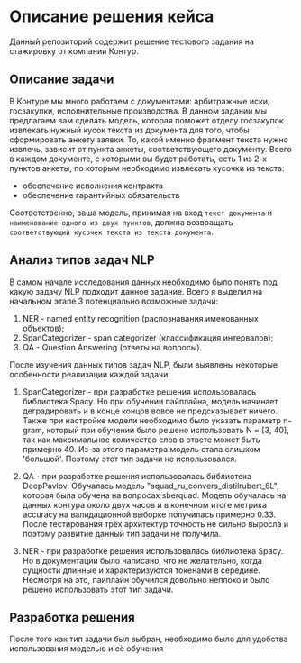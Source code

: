 # Описание решения кейса

Данный репозиторий содержит решение тестового задания на стажировку от компании Контур.

## Описание задачи

В Контуре мы много работаем с документами: арбитражные иски, госзакупки, исполнительные производства. В данном задании мы предлагаем вам сделать модель, которая поможет отделу госзакупок извлекать 
нужный кусок текста из документа для того, чтобы сформировать анкету заявки. То, какой именно фрагмент текста нужно извлечь, зависит от пункта анкеты, соответствующего документу.
Всего в каждом документе, с которыми вы будет работать, есть 1 из 2-х пунктов анкеты, по которым необходимо извлекать кусочки из текста:
- обеспечение исполнения контракта
- обеспечение гарантийных обязательств

Соответственно, ваша модель, принимая на вход `текст документа` и `наименование одного из двух пунктов`, должна возвращать `соответствующий кусочек текста из текста документа`.

## Анализ типов задач NLP

В самом начале исследования данных необходимо было понять под какую задачу NLP подходит данное задание. Всего я выделил на начальном этапе 3 потенциально возможные задачи:
1) NER - named entity recognition (распознавания именованных объектов);
2) SpanCategorizer - span categorizer (классификация интервалов);
3) QA - Question Answering (ответы на вопросы).

После изучения данных типов задач NLP, были выявлены некоторые особенности реализации каждой задачи:

1) SpanCategorizer - при разработке решения использовалась библиотека Spacy. Но при обучении пайплайна, модель начинает деградировать и в конце концов вовсе не предсказывает ничего. Также при настройке модели необходимо было указать параметр n-gram, который при обучении было решено использовать N = [3, 40], так как максимальное количество слов в ответе может быть примерно 40. Из-за этого параметра модель стала слишком 'большой'. Поэтому этот тип задачи не использовался.

2) QA - при разработке решения использовалась библиотека DeepPavlov. Обучалась модель "squad_ru_convers_distilrubert_6L", которая была обучена на вопросах sberquad. Модель обучалась на данных контура около двух часов и в конечном итоге метрика accuracy на валидационной выборке получилась примерно 0.33. После тестирования трёх архитектур точность не сильно выросла и поэтому развитие данный тип задачи не получила.

3) NER - при разработке решения использовалась библиотека Spacy. Но в документации было написано, что не желательно, когда сущности длинные и характеризуются токенами в середине. Несмотря на это, пайплайн обучился довольно неплохо и было решено использовать этот тип задачи.

## Разработка решения
После того как тип задачи был выбран, необходимо было для удобства использования моделью и её обучения 